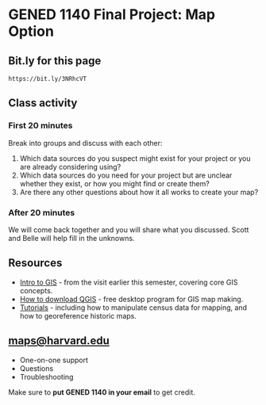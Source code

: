 # GENED 1140 Final Project: Map Option

## Bit.ly for this page
`https://bit.ly/3NRhcVT`

## Class activity 

### First 20 minutes

Break into groups and discuss with each other:

1. Which data sources do you suspect might exist for your project or you are already considering using?
2. Which data sources do you need for your project but are unclear whether they exist, or how you might find or create them?
3. Are there any other questions about how it all works to create your map?

### After 20 minutes

We will come back together and you will share what you discussed. Scott and Belle will help fill in the unknowns. 

## Resources
- [Intro to GIS](https://harvardmapcollection.github.io/classes/gened1140/fall-2022/assignment/) - from the visit earlier this semester, covering core GIS concepts.
- [How to download QGIS](https://harvardmapcollection.github.io/tutorials/qgis/download/) - free desktop program for GIS map making.
- [Tutorials](https://harvardmapcollection.github.io/tutorials/) - including how to manipulate census data for mapping, and how to georeference historic maps.

## maps@harvard.edu

- One-on-one support
- Questions
- Troubleshooting 

Make sure to **put GENED 1140 in your email** to get credit.

